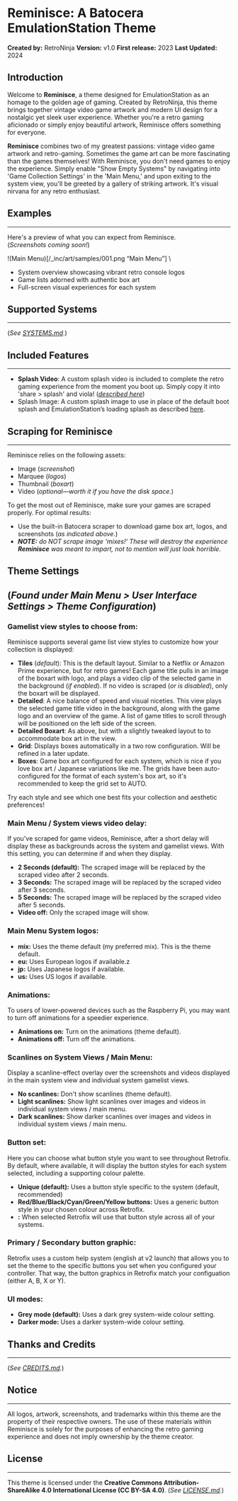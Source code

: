 # Reminisce: A Batocera EmulationStation Theme
**Created by:** RetroNinja
**Version:** v1.0
**First release:** 2023
**Last Updated:** 2024

## Introduction
Welcome to **Reminisce**, a theme designed for EmulationStation as an homage to the golden age of gaming. Created by RetroNinja, this theme brings together vintage video game artwork and modern UI design for a nostalgic yet sleek user experience. Whether you're a retro gaming aficionado or simply enjoy beautiful artwork, Reminisce offers something for everyone.

**Reminisce** combines two of my greatest passions: vintage video game artwork and retro-gaming. Sometimes the game art can be more fascinating than the games themselves! With Reminisce, you don't need games to enjoy the experience. Simply enable "Show Empty Systems" by navigating into 'Game Collection Settings' in the 'Main Menu,' and upon exiting to the system view, you'll be greeted by a gallery of striking artwork. It's visual nirvana for any retro enthusiast.

## Examples
---
Here's a preview of what you can expect from Reminisce.  
(*Screenshots coming soon!*)  

!(Main Menu)[/_inc/art/samples/001.png “Main Menu”] \

- System overview showcasing vibrant retro console logos
- Game lists adorned with authentic box art
- Full-screen visual experiences for each system

## Supported Systems
---
(*See [SYSTEMS.md](SYSTEMS.md)*.)

## Included Features
---
- **Splash Video**: A custom splash video is included to complete the retro gaming experience from the moment you boot up. Simply copy it into 'share > splash' and viola! (*[described here](https://wiki.batocera.org/splash_boot)*)
- Splash Image: A custom splash image to use in place of the default boot splash and EmulationStation’s loading splash as described [here](https://wiki.batocera.org/splash_boot).
  
## Scraping for Reminisce
---
Reminisce relies on the following assets:
* Image (*screenshot*)
* Marquee (*logos*)
* Thumbnail (*boxart*)
* Video (*optional—worth it if you have the disk space.*)

To get the most out of Reminisce, make sure your games are scraped properly. For optimal results:
- Use the built-in Batocera scraper to download game box art, logos, and screenshots (*as indicated above*.)
- ***NOTE:** do NOT scrape image ‘mixes!’ These will destroy the experience **Reminisce** was meant to impart, not to mention will just look horrible*.

## Theme Settings
(*Found under Main Menu > User Interface Settings >  Theme Configuration*)
---
### Gamelist view styles to choose from:
Reminisce supports several game list view styles to customize how your collection is displayed:
- **Tiles** (*default*): This is the default layout. Similar to a Netflix or Amazon Prime experience, but for retro games! Each game title pulls in an image of the boxart with logo, and plays a video clip of the selected game in the background (*if enabled*). If no video is scraped (*or is disabled*), only the boxart will be displayed.
- **Detailed**: A nice balance of speed and visual niceties. This view plays the selected game title video in the background, along with the game logo and an overview of the game. A list of game titles to scroll through will be positioned on the left side of the screen.
- **Detailed Boxart**: As above, but with a slightly tweaked layout to to accommodate box art in the view.
- **Grid**: Displays boxes automatically in a two row configuration. Will be refined in a later update.
- **Boxes**: Game box art configured for each system, which is nice if you love box art / Japanese variations like me. The grids have been auto-configured for the format of each system's box art, so it's recommended to keep the grid set to AUTO.

Try each style and see which one best fits your collection and aesthetic preferences!

### Main Menu / System views video delay:
If you've scraped for game videos, Reminisce, after a short delay will display these as backgrounds across the system and gamelist views. With this setting, you can determine if and when they display.

- **2 Seconds (default):** The scraped image will be replaced by the scraped video after 2 seconds.
- **3 Seconds:** The scraped image will be replaced by the scraped video after 3 seconds.
- **5 Seconds:** The scraped image will be replaced by the scraped video after 5 seconds.
- **Video off:** Only the scraped image will show.

### Main Menu System logos:
- **mix:** Uses the theme default (my preferred mix). This is the theme default.
- **eu:** Uses European logos if available.z
- **jp:** Uses Japanese logos if available.
- **us:** Uses US logos if available.

### Animations:
To users of lower-powered devices such as the Raspberry Pi, you may want to turn off animations for a speedier experience.

- **Animations on:** Turn on the animations (theme default).
- **Animations off:** Turn off the animations.

### Scanlines on System Views / Main Menu:
Display a scanline-effect overlay over the screenshots and videos displayed in the main system view and individual system gamelist views.

- **No scanlines:** Don't show scanlines (theme default).
- **Light scanlines:** Show light scanlines over images and videos in individual system views / main menu.
- **Dark scanlines:** Show darker scanlines over images and videos in individual system views / main menu.

### Button set:
Here you can choose what button style you want to see throughout Retrofix. By default, where available, it will display the button styles for each system selected, including a supporting colour palette.

- **Unique (default):** Uses a button style specific to the system (default, recommended)
- **Red/Blue/Black/Cyan/Green/Yellow buttons:** Uses a generic button style in your chosen colour across Retrofix.
- **<system name>:** When selected Retrofix will use that button style across all of your systems.

### Primary / Secondary button graphic:

Retrofix uses a custom help system (english at v2 launch) that allows you to set the theme to the specific buttons you set when you configured your controller. That way, the button graphics in Retrofix match your configuation (either A, B, X or Y).

### UI modes:

- **Grey mode (default):** Uses a dark grey system-wide colour setting.
- **Darker mode:** Uses a darker system-wide colour setting.

## Thanks and Credits
---
(*See [CREDITS.md](CREDITS.md).*)

## Notice
---
All logos, artwork, screenshots, and trademarks within this theme are the property of their respective owners. The use of these materials within Reminisce is solely for the purposes of enhancing the retro gaming experience and does not imply ownership by the theme creator.

## License
---
This theme is licensed under the **Creative Commons Attribution-ShareAlike 4.0 International License (CC BY-SA 4.0)**.
(*See [LICENSE.md](LICENSE.md).*)
